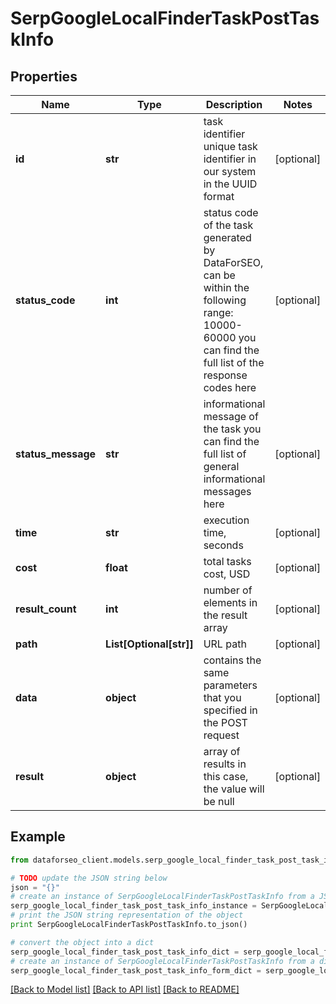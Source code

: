 # SerpGoogleLocalFinderTaskPostTaskInfo


## Properties

Name | Type | Description | Notes
------------ | ------------- | ------------- | -------------
**id** | **str** | task identifier unique task identifier in our system in the UUID format | [optional] 
**status_code** | **int** | status code of the task generated by DataForSEO, can be within the following range: 10000-60000 you can find the full list of the response codes here | [optional] 
**status_message** | **str** | informational message of the task you can find the full list of general informational messages here | [optional] 
**time** | **str** | execution time, seconds | [optional] 
**cost** | **float** | total tasks cost, USD | [optional] 
**result_count** | **int** | number of elements in the result array | [optional] 
**path** | **List[Optional[str]]** | URL path | [optional] 
**data** | **object** | contains the same parameters that you specified in the POST request | [optional] 
**result** | **object** | array of results in this case, the value will be null | [optional] 

## Example

```python
from dataforseo_client.models.serp_google_local_finder_task_post_task_info import SerpGoogleLocalFinderTaskPostTaskInfo

# TODO update the JSON string below
json = "{}"
# create an instance of SerpGoogleLocalFinderTaskPostTaskInfo from a JSON string
serp_google_local_finder_task_post_task_info_instance = SerpGoogleLocalFinderTaskPostTaskInfo.from_json(json)
# print the JSON string representation of the object
print SerpGoogleLocalFinderTaskPostTaskInfo.to_json()

# convert the object into a dict
serp_google_local_finder_task_post_task_info_dict = serp_google_local_finder_task_post_task_info_instance.to_dict()
# create an instance of SerpGoogleLocalFinderTaskPostTaskInfo from a dict
serp_google_local_finder_task_post_task_info_form_dict = serp_google_local_finder_task_post_task_info.from_dict(serp_google_local_finder_task_post_task_info_dict)
```
[[Back to Model list]](../README.md#documentation-for-models) [[Back to API list]](../README.md#documentation-for-api-endpoints) [[Back to README]](../README.md)


